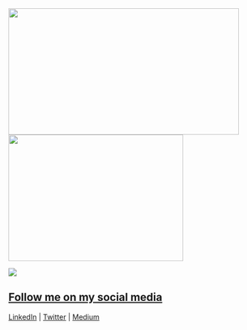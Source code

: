 <a href="https://github.com/r4msolo">
<img height="250em" width="455" align="center" src="https://github-readme-stats.vercel.app/api?username=r4msolo&show_icons=true&theme=tokyonight&include_all_commits=true&count_private=true"/>
<img height="250em" width="345" align="center" src="https://github-readme-stats.vercel.app/api/top-langs/?username=r4msolo&layout=compact&langs_count=16&theme=tokyonight"/>

![](http://www.hackthebox.eu/badge/image/172400)
## Follow me on my social media

[LinkedIn](https://www.linkedin.com/in/igor-m-martins-705a50192) | [Twitter](https://www.twitter.com/r4msolo) | [Medium](https:///r4msolo.medium.com)
